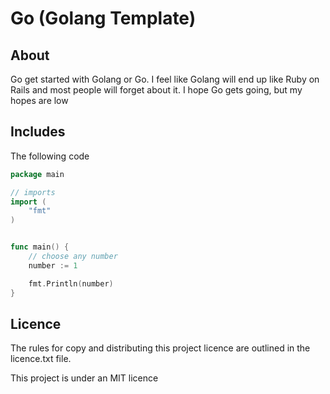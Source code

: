 
# Go (Golang Template)

## About

Go get started with Golang or Go. I feel like Golang will end up like Ruby on Rails and most people will forget about it. I hope Go gets going, but my hopes are low

## Includes

The following code

```go
package main

// imports
import (
	"fmt"
)


func main() {
	// choose any number
	number := 1

	fmt.Println(number)
}
```

## Licence

The rules for copy and distributing this project licence are
outlined in the licence.txt file.

This project is under an MIT licence
